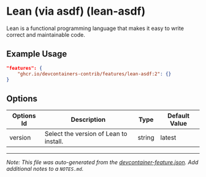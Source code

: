 

# Lean (via asdf) (lean-asdf)

Lean is a functional programming language that makes it easy to write correct and maintainable code.

## Example Usage

```json
"features": {
    "ghcr.io/devcontainers-contrib/features/lean-asdf:2": {}
}
```

## Options

| Options Id | Description | Type | Default Value |
|-----|-----|-----|-----|
| version | Select the version of Lean to install. | string | latest |



---

_Note: This file was auto-generated from the [devcontainer-feature.json](https://github.com/devcontainers-contrib/features/blob/main/src/lean-asdf/devcontainer-feature.json).  Add additional notes to a `NOTES.md`._
